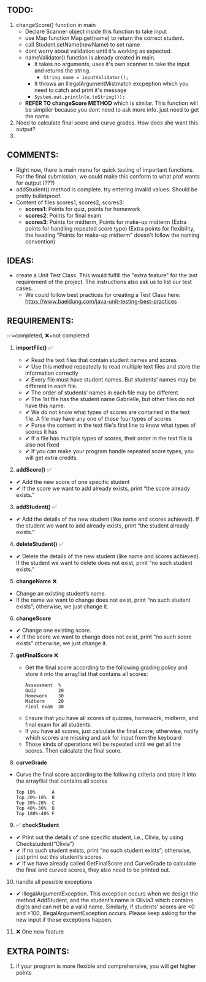 TODO:
----   

1. changeScore() function in main
    - Declare Scanner object inside this function to take input
    - use Map function Map.get(name) to return the correct student.
    - call Student.setName(newName) to set name
    - dont worry about validation until it's working as expected.
    - nameValidator() function is already created in main.
      - It takes no arguments, uses it's own scanner to take the input and returns the string.
        -   `String name = inputValidator();`
      -   It throws an IllegalArgumentMistmatch excpeption which you need to catch and print it's message
        -   `System.out.println(e.toString());`
    - **REFER TO changeScore METHOD** which is similar. This function will be simpiler because you dont need to ask more info. just need to get the name
2. Need to calculate final score and curve grades. How does she want this output?
3. 

COMMENTS:    
----
- Right now, there is main menu for quick testing of important functions. For the final submission, we could make this conform to what prof wants for output (???)
- addStudent() method is complete. try entering invalid values. Should be pretty bulletproof.
- Content of files scores1, scores2, scores3:
  - **scores1**: Points for quiz, points for homework
  - **scores2**: Points for final exam
  - **scores3**: Points for midterm, Points for make-up midterm
    (Extra points for handling repeated score type)
    (Extra points for flexibility, the heading "Points for make-up midterm"
    doesn't follow the naming convention)

IDEAS:    
----
- create a Unit Test Class. This would fulfill the "extra feature" for the last requirement of the project. The instructions also ask us to list our test cases.
  - We could follow best practices for creating a Test Class here:
    https://www.baeldung.com/java-unit-testing-best-practices

REQUIREMENTS:
----   
✅=completed,  ❌=not completed

1. **importFile()** ✅
   -  ✔ Read the text files that contain student names and scores
   -  ✔ Use this method repeatedly to read multiple text files and store the information correctly
   - 	✔ Every file must have student names. But students’ names may be different in each file.
   - ✔ The order of students’ names in each file may be different.
   - ✔ The 1st file has the student name Gabrielle, but other files do not have this name.
   - ✔ We do not know what types of scores are contained in the text file. A file may have any one of those four types of scores
   - ✔ Parse the content in the text file's first line to know what types of scores it has
   - ✔ If a file has multiple types of scores, their order in the text file is also not fixed
   - ✔ If you can make your program handle repeated score types, you will get extra credits.

2. **addScore()** ✅
  - ✔ Add the new score of one specific student
  - ✔ If the score we want to add already exists, print  “the score already exists.”

3. **addStudent()** ✅
  - ✔ Add the details of the new student (like name and scores achieved). If the student we want to add already exists, print “the student already exists.”

4. **deleteStudent()** ✅
  - ✔ Delete the details of the new student (like name and scores achieved). If the student we want to delete does not exist, print “no such student exists.”

5. **changeName** ❌
  - Change an existing student’s name.
  - If the name we want to change does not exist, print “no such student exists”; otherwise, we just change it.

6. **changeScore**
  - ✔ Change one existing score.
  - ✔ If the score we want to change does not exist, print “no such score exists” otherwise, we just change it.

7. **getFinalScore** ❌
   - Get the final score according to the following grading policy and store it into the array/list that contains all scores:   
      ```
      Assessment  %  
      Quiz        20   
      Homework    30   
      Midterm     20   
      Final exam  30
      ```
   - Ensure that you have all scores of quizzes, homework, midterm, and final exam for all students.
   - If you have all scores, just calculate the final score; otherwise, notify which scores are missing and ask for input from the keyboard
   - Those kinds of operations will be repeated until we get all the scores. Then calculate the final score.

8. **curveGrade**
  - Curve the final score according to the following criteria and store it into the array/list that contains all scores
    ```
    Top 10%      A
    Top 20%-10%  B
    Top 30%-20%  C
    Top 40%-30%  D
    Top 100%-40% F
    ```

9. ✅ **checkStudent**
  - ✔ Print out the details of one specific student, i.e., Olivia, by using Checkstudent(“Olivia”)
  -  ✔ If no such student exists, print “no such student exists”; otherwise, just print out this student’s scores.
  -  ✔ If we have already called GetFinalScore and CurveGrade to calculate the final and curved scores, they also need to be printed out.

10. handle all possible exceptions
  - ✔ IllegalArgumentException. This exception occurs when we design the method AddStudent, and the student’s name is Olivia3 which contains digits and can not be a valid name. Similarly, if students’ scores are <0 and >100, IllegalArgumentException occurs. Please keep asking for the new input if those exceptions happen.

11. ❌ One new feature




EXTRA POINTS:   
----   
1. if your program is more flexible and comprehensive, you will get higher points